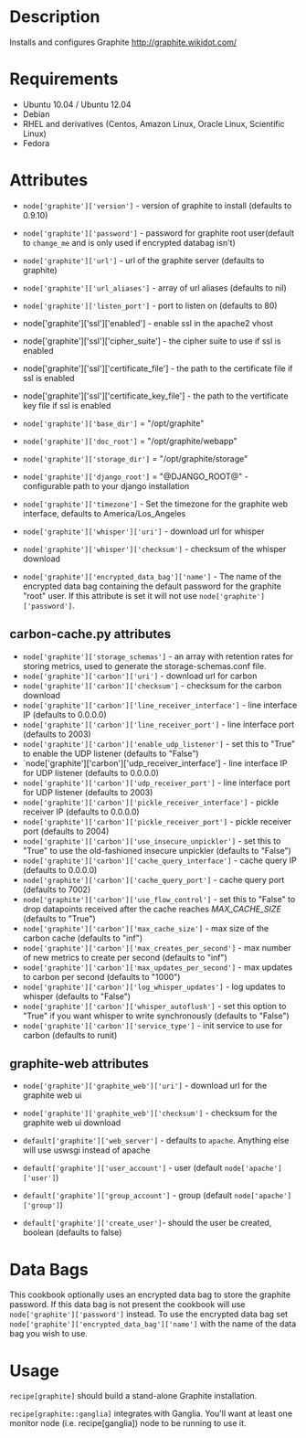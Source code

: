 Description
===========

Installs and configures Graphite http://graphite.wikidot.com/

Requirements
============

* Ubuntu 10.04 / Ubuntu 12.04
* Debian
* RHEL and derivatives (Centos, Amazon Linux, Oracle Linux, Scientific Linux)
* Fedora

Attributes
==========

* `node['graphite']['version']` - version of graphite to install (defaults to 0.9.10)
* `node['graphite']['password']` - password for graphite root user(default to `change_me` and is only used if encrypted databag isn't)
* `node['graphite']['url']` - url of the graphite server (defaults to graphite)
* `node['graphite']['url_aliases']` - array of url aliases (defaults to nil)
* `node['graphite']['listen_port']` - port to listen on (defaults to 80)
*  node['graphite']['ssl']['enabled'] - enable ssl in the apache2 vhost
*  node['graphite']['ssl']['cipher_suite'] - the cipher suite to use if ssl is enabled
*  node['graphite']['ssl']['certificate_file'] - the path to the certificate file if ssl is enabled
*  node['graphite']['ssl']['certificate_key_file'] - the path to the vertificate key file if ssl is enabled
* `node['graphite']['base_dir']` = "/opt/graphite"
* `node['graphite']['doc_root']` = "/opt/graphite/webapp"
* `node['graphite']['storage_dir']` = "/opt/graphite/storage"
* `node['graphite']['django_root']` = "@DJANGO_ROOT@" - configurable path to your django installation
* `node['graphite']['timezone']` - Set the timezone for the graphite web interface, defaults to America/Los_Angeles

* `node['graphite']['whisper']['uri']` - download url for whisper
* `node['graphite']['whisper']['checksum']` - checksum of the whisper download

* `node['graphite']['encrypted_data_bag']['name']` - The name of the encrypted data bag containing the default password for
the graphite "root" user.  If this attribute is set it will not use `node['graphite']['password']`.

carbon-cache.py attributes
--------------------------

* `node['graphite']['storage_schemas']` - an array with retention rates for storing metrics, used to generate the storage-schemas.conf file.
* `node['graphite']['carbon']['uri']` - download url for carbon
* `node['graphite']['carbon']['checksum']` - checksum for the carbon download
* `node['graphite']['carbon']['line_receiver_interface']` - line interface IP (defaults to 0.0.0.0)
* `node['graphite']['carbon']['line_receiver_port']` - line interface port (defaults to 2003)
* `node['graphite']['carbon']['enable_udp_listener']` - set this to "True" to enable the UDP listener (defaults to "False")
* `node['graphite']['carbon']['udp_receiver_interface'] - line interface IP for UDP listener (defaults to 0.0.0.0)
* `node['graphite']['carbon']['udp_receiver_port']` - line interface port for UDP listener (defaults to 2003)
* `node['graphite']['carbon']['pickle_receiver_interface']` - pickle receiver IP (defaults to 0.0.0.0)
* `node['graphite']['carbon']['pickle_receiver_port']` - pickle receiver port (defaults to 2004)
* `node['graphite']['carbon']['use_insecure_unpickler']` - set this to "True" to use the old-fashioned insecure unpickler (defaults to "False")
* `node['graphite']['carbon']['cache_query_interface']` - cache query IP (defaults to 0.0.0.0)
* `node['graphite']['carbon']['cache_query_port']` - cache query port (defaults to 7002)
* `node['graphite']['carbon']['use_flow_control']` - set this to "False" to drop datapoints received after the cache reaches *MAX_CACHE_SIZE* (defaults to "True")
* `node['graphite']['carbon']['max_cache_size']` - max size of the carbon cache (defaults to "inf")
* `node['graphite']['carbon']['max_creates_per_second']` - max number of new metrics to create per second (defaults to "inf")
* `node['graphite']['carbon']['max_updates_per_second']` - max updates to carbon per second (defaults to "1000")
* `node['graphite']['carbon']['log_whisper_updates']` - log updates to whisper (defaults to "False")
* `node['graphite']['carbon']['whisper_autoflush']` - set this option to "True" if you want whisper to write synchronously (defaults to "False")
* `node['graphite']['carbon']['service_type']` - init service to use for carbon (defaults to runit)

graphite-web attributes
-----------------------

* `node['graphite']['graphite_web']['uri']` - download url for the graphite web ui
* `node['graphite']['graphite_web']['checksum']` - checksum for the graphite web ui download

* `default['graphite']['web_server']` - defaults to `apache`. Anything else will use uswsgi instead of apache
* `default['graphite']['user_account']` - user (default `node['apache']['user']`)
* `default['graphite']['group_account']` - group (default `node['apache']['group']`)
* `default['graphite']['create_user']`- should the user be created, boolean (defaults to false)

Data Bags
=========

This cookbook optionally uses an encrypted data bag to store the graphite password.
If this data bag is not present the cookbook will use `node['graphite']['password']`
instead.  To use the encrypted data bag set `node['graphite']['encrypted_data_bag']['name']`
with the name of the data bag you wish to use.


Usage
=====

`recipe[graphite]` should build a stand-alone Graphite installation.

`recipe[graphite::ganglia]` integrates with Ganglia. You'll want at
least one monitor node (i.e. recipe[ganglia]) node to be running
to use it.
